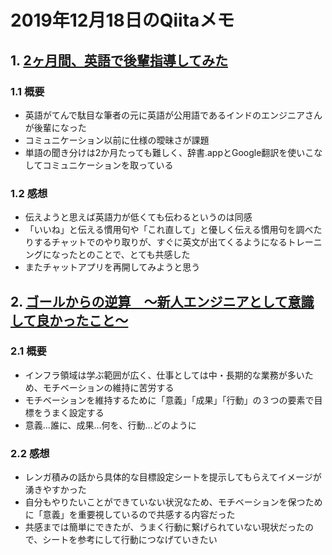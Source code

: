 # 2019年12月18日のQiitaメモ

## 1. [2ヶ月間、英語で後輩指導してみた](https://qiita.com/kikuchy/items/8239b7dda65209747958)

### 1.1 概要

- 英語がてんで駄目な筆者の元に英語が公用語であるインドのエンジニアさんが後輩になった
- コミュニケーション以前に仕様の曖昧さが課題
- 単語の聞き分けは2か月たっても難しく、辞書.appとGoogle翻訳を使いこなしてコミュニケーションを取っている

### 1.2 感想

- 伝えようと思えば英語力が低くても伝わるというのは同感
- 「いいね」と伝える慣用句や「これ直して」と優しく伝える慣用句を調べたりするチャットでのやり取りが、すぐに英文が出てくるようになるトレーニングになったとのことで、とても共感した
- またチャットアプリを再開してみようと思う

## 2. [ゴールからの逆算　〜新人エンジニアとして意識して良かったこと〜](https://qiita.com/y_n_comet/items/288e719c1134f84bf95e)

### 2.1 概要

- インフラ領域は学ぶ範囲が広く、仕事としては中・長期的な業務が多いため、モチベーションの維持に苦労する
- モチベーションを維持するために「意義」「成果」「行動」の３つの要素で目標をうまく設定する
- 意義…誰に、成果…何を、行動…どのように

### 2.2 感想

- レンガ積みの話から具体的な目標設定シートを提示してもらえてイメージが湧きやすかった
- 自分もやりたいことができていない状況なため、モチベーションを保つために「意義」を重要視しているので共感する内容だった
- 共感までは簡単にできたが、うまく行動に繋げられていない現状だったので、シートを参考にして行動につなげていきたい

